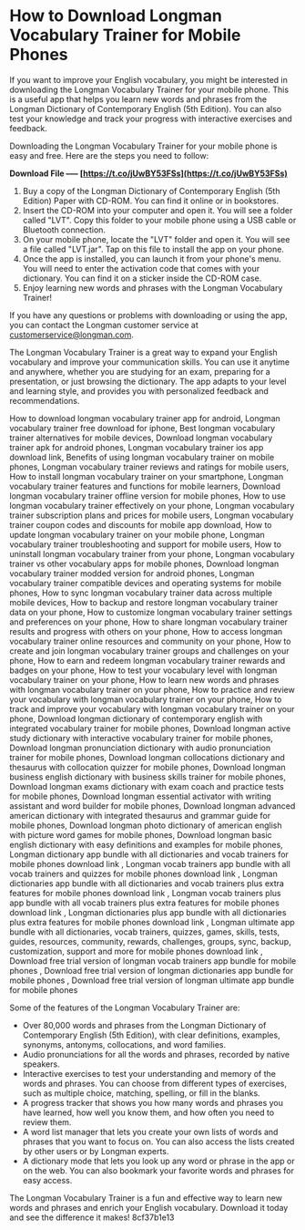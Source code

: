 
 
# How to Download Longman Vocabulary Trainer for Mobile Phones
 
If you want to improve your English vocabulary, you might be interested in downloading the Longman Vocabulary Trainer for your mobile phone. This is a useful app that helps you learn new words and phrases from the Longman Dictionary of Contemporary English (5th Edition). You can also test your knowledge and track your progress with interactive exercises and feedback.
 
Downloading the Longman Vocabulary Trainer for your mobile phone is easy and free. Here are the steps you need to follow:
 
**Download File ––– [https://t.co/jUwBY53FSs](https://t.co/jUwBY53FSs)**


 
1. Buy a copy of the Longman Dictionary of Contemporary English (5th Edition) Paper with CD-ROM. You can find it online or in bookstores.
2. Insert the CD-ROM into your computer and open it. You will see a folder called "LVT". Copy this folder to your mobile phone using a USB cable or Bluetooth connection.
3. On your mobile phone, locate the "LVT" folder and open it. You will see a file called "LVT.jar". Tap on this file to install the app on your phone.
4. Once the app is installed, you can launch it from your phone's menu. You will need to enter the activation code that comes with your dictionary. You can find it on a sticker inside the CD-ROM case.
5. Enjoy learning new words and phrases with the Longman Vocabulary Trainer!

If you have any questions or problems with downloading or using the app, you can contact the Longman customer service at [customerservice@longman.com](mailto:customerservice@longman.com).
  
The Longman Vocabulary Trainer is a great way to expand your English vocabulary and improve your communication skills. You can use it anytime and anywhere, whether you are studying for an exam, preparing for a presentation, or just browsing the dictionary. The app adapts to your level and learning style, and provides you with personalized feedback and recommendations.
 
How to download longman vocabulary trainer app for android,  Longman vocabulary trainer free download for iphone,  Best longman vocabulary trainer alternatives for mobile devices,  Download longman vocabulary trainer apk for android phones,  Longman vocabulary trainer ios app download link,  Benefits of using longman vocabulary trainer on mobile phones,  Longman vocabulary trainer reviews and ratings for mobile users,  How to install longman vocabulary trainer on your smartphone,  Longman vocabulary trainer features and functions for mobile learners,  Download longman vocabulary trainer offline version for mobile phones,  How to use longman vocabulary trainer effectively on your phone,  Longman vocabulary trainer subscription plans and prices for mobile users,  Longman vocabulary trainer coupon codes and discounts for mobile app download,  How to update longman vocabulary trainer on your mobile phone,  Longman vocabulary trainer troubleshooting and support for mobile users,  How to uninstall longman vocabulary trainer from your phone,  Longman vocabulary trainer vs other vocabulary apps for mobile phones,  Download longman vocabulary trainer modded version for android phones,  Longman vocabulary trainer compatible devices and operating systems for mobile phones,  How to sync longman vocabulary trainer data across multiple mobile devices,  How to backup and restore longman vocabulary trainer data on your phone,  How to customize longman vocabulary trainer settings and preferences on your phone,  How to share longman vocabulary trainer results and progress with others on your phone,  How to access longman vocabulary trainer online resources and community on your phone,  How to create and join longman vocabulary trainer groups and challenges on your phone,  How to earn and redeem longman vocabulary trainer rewards and badges on your phone,  How to test your vocabulary level with longman vocabulary trainer on your phone,  How to learn new words and phrases with longman vocabulary trainer on your phone,  How to practice and review your vocabulary with longman vocabulary trainer on your phone,  How to track and improve your vocabulary with longman vocabulary trainer on your phone,  Download longman dictionary of contemporary english with integrated vocabulary trainer for mobile phones,  Download longman active study dictionary with interactive vocabulary trainer for mobile phones,  Download longman pronunciation dictionary with audio pronunciation trainer for mobile phones,  Download longman collocations dictionary and thesaurus with collocation quizzer for mobile phones,  Download longman business english dictionary with business skills trainer for mobile phones,  Download longman exams dictionary with exam coach and practice tests for mobile phones,  Download longman essential activator with writing assistant and word builder for mobile phones,  Download longman advanced american dictionary with integrated thesaurus and grammar guide for mobile phones,  Download longman photo dictionary of american english with picture word games for mobile phones,  Download longman basic english dictionary with easy definitions and examples for mobile phones,  Longman dictionary app bundle with all dictionaries and vocab trainers for mobile phones download link ,  Longman vocab trainers app bundle with all vocab trainers and quizzes for mobile phones download link ,  Longman dictionaries app bundle with all dictionaries and vocab trainers plus extra features for mobile phones download link ,  Longman vocab trainers plus app bundle with all vocab trainers plus extra features for mobile phones download link ,  Longman dictionaries plus app bundle with all dictionaries plus extra features for mobile phones download link ,  Longman ultimate app bundle with all dictionaries, vocab trainers, quizzes, games, skills, tests, guides, resources, community, rewards, challenges, groups, sync, backup, customization, support and more for mobile phones download link ,  Download free trial version of longman vocab trainers app bundle for mobile phones ,  Download free trial version of longman dictionaries app bundle for mobile phones ,  Download free trial version of longman ultimate app bundle for mobile phones
 
Some of the features of the Longman Vocabulary Trainer are:

- Over 80,000 words and phrases from the Longman Dictionary of Contemporary English (5th Edition), with clear definitions, examples, synonyms, antonyms, collocations, and word families.
- Audio pronunciations for all the words and phrases, recorded by native speakers.
- Interactive exercises to test your understanding and memory of the words and phrases. You can choose from different types of exercises, such as multiple choice, matching, spelling, or fill in the blanks.
- A progress tracker that shows you how many words and phrases you have learned, how well you know them, and how often you need to review them.
- A word list manager that lets you create your own lists of words and phrases that you want to focus on. You can also access the lists created by other users or by Longman experts.
- A dictionary mode that lets you look up any word or phrase in the app or on the web. You can also bookmark your favorite words and phrases for easy access.

The Longman Vocabulary Trainer is a fun and effective way to learn new words and phrases and enrich your English vocabulary. Download it today and see the difference it makes!
 8cf37b1e13
 
